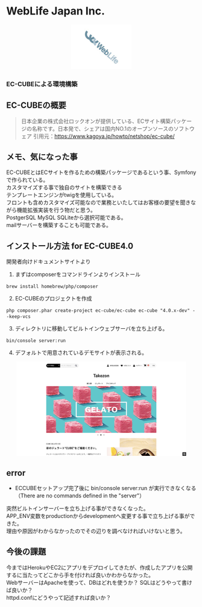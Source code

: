 # WebLife Japan Inc. 
<div align="center">
<a href="https://www.web-life.co.jp/"><img src="./images/wl-logo.jpg" width="160" height="119" border="0" alt=""></a>
</div>

### EC-CUBEによる環境構築  

## EC-CUBEの概要  

>日本企業の株式会社ロックオンが提供している、ECサイト構築パッケージの名称です。日本発で、シェアは国内NO.1のオープンソースのソフトウェア
引用元：https://www.kagoya.jp/howto/netshop/ec-cube/

## メモ、気になった事  
EC-CUBEとはECサイトを作るための構築パッケージであるという事、Symfonyで作られている。  
カスタマイズする事で独自のサイトを構築できる  
テンプレートエンジンがtwigを使用している。  
フロントも含めカスタマイズ可能なので業務といたしてはお客様の要望を聞きながら機能拡張実装を行う物だと思う。  
PostgerSQL MySQL SQLiteから選択可能である。  
mailサーバーを構築することも可能である。  

## インストール方法 for EC-CUBE4.0 
開発者向けドキュメントサイトより  
1. まずはcomposerをコマンドラインよりインストール  
```
brew install homebrew/php/composer
```
2. EC-CUBEのプロジェクトを作成  
```
php composer.phar create-project ec-cube/ec-cube ec-cube "4.0.x-dev" --keep-vcs
```
3. ディレクトリに移動してビルトインウェブサーバを立ち上げる。  
```
bin/console server:run
```
4. デフォルトで用意されているデモサイトが表示される。 
<div align="center">
  <img alt="Logo" src="./images/top.png" width="450" />
</div> 

## error
- ECCUBEセットアップ完了後に bin/console server:run が実行できなくなる（There are no commands defined in the "server"）

突然ビルトインサーバーを立ち上げる事ができなくなった。  
APP_ENV変数をproductionからdevelopmentへ変更する事で立ち上げる事ができた。  
理由や原因がわからなかったのでその辺りを調べなければいけないと思う。

## 今後の課題  
今まではHerokuやEC2にアプリをデプロイしてきたが、作成したアプリを公開するに当たってどこから手を付ければ良いかわからなかった。  
WebサーバーはApacheを使って、DBはどれを使うか？
SQLはどうやって書けば良いか？  
httpd.confにどうやって記述すれば良いか？
